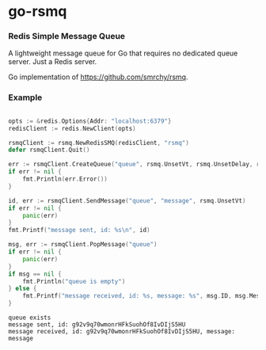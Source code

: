 # go-rsmq

### Redis Simple Message Queue

A lightweight message queue for Go that requires no dedicated queue server. Just a Redis server.

Go implementation of https://github.com/smrchy/rsmq.

### Example

``` go

opts := &redis.Options{Addr: "localhost:6379"}
redisClient := redis.NewClient(opts)

rsmqClient := rsmq.NewRedisSMQ(redisClient, "rsmq")
defer rsmqClient.Quit()

err := rsmqClient.CreateQueue("queue", rsmq.UnsetVt, rsmq.UnsetDelay, rsmq.UnsetMaxsize)
if err != nil {
    fmt.Println(err.Error())
}

id, err := rsmqClient.SendMessage("queue", "message", rsmq.UnsetVt)
if err != nil {
    panic(err)
}
fmt.Printf("message sent, id: %s\n", id)

msg, err := rsmqClient.PopMessage("queue")
if err != nil {
    panic(err)
}
if msg == nil {
    fmt.Println("queue is empty")
} else {
    fmt.Printf("message received, id: %s, message: %s", msg.ID, msg.Message)
}

```

```
queue exists
message sent, id: g92v9q70wmonrHFkSuohOf8IvDIjS5HU
message received, id: g92v9q70wmonrHFkSuohOf8IvDIjS5HU, message: message
```
